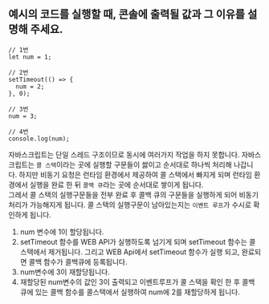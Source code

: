 ## 예시의 코드를 실행할 때, 콘솔에 출력될 값과 그 이유를 설명해 주세요.
```
// 1번
let num = 1;

// 2번
setTimeout(() => {
  num = 2;
}, 0);

// 3번
num = 3;

// 4번
console.log(num);
```
자바스크립트는 단일 스레드 구조이므로 동시에 여러가지 작업을 하지 못합니다. 자바스크립트는 `콜 스택`이라는 곳에 실행할 구문들이 쌇이고 순서대로 하나씩 처리해 나갑니다.
하지만 비동기 요청은 런타임 환경에서 제공하여 콜 스택에서 빠지게 되며 런타임 환경에서 실행을 완료 한 뒤 `콜백 큐`라는 곳에 순서대로 쌓이게 됩니다.   
그레서 콜 스택의 실행구문들을 전부 완료 후 콜백 큐의 구문들을 실행하게 되어 비동기 처리가 가능해지게 됩니다. 콜 스택의 실행구문이 남아있는지는 `이벤트 루프`가 수시로 확인하게 됩니다.   

1. num 변수에 1이 할당됩니다.   
2. setTimeout 함수를 WEB API가 실행하도록 넘기게 되며 setTimeout 함수는 콜 스택에서 제거됩니다. 그리고 WEB Api에서 setTimeout 함수가 실행 되고, 완료되면 콜백 함수가 콜백큐에 등록됩니다.    
3. num변수에 3이 재할당됩니다.   
4. 재할당된 num변수의 값인 3이 출력되고 이벤트루프가 콜 스택을 확인 한 후 콜백 큐에 있는 콜백 함수를 콜스택에서 실행하여 num에 2를 재할당하게 됩니다.    

